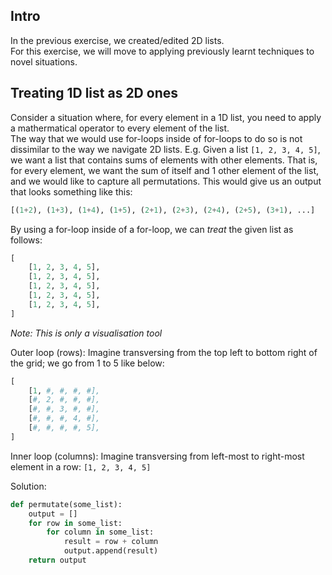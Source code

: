 ## Intro
In the previous exercise, we created/edited 2D lists.  
For this exercise, we will move to applying previously learnt techniques to novel situations.  

## Treating 1D list as 2D ones
Consider a situation where, for every element in a 1D list, you need to apply a mathermatical operator to every element of the list.  
The way that we would use for-loops inside of for-loops to do so is not dissimilar to the way we navigate 2D lists.
E.g. Given a list `[1, 2, 3, 4, 5]`, we want a list that contains sums of elements with other elements. That is,
for every element, we want the sum of itself and 1 other element of the list, and we would like to capture all permutations.
This would give us an output that looks something like this:
```py
[(1+2), (1+3), (1+4), (1+5), (2+1), (2+3), (2+4), (2+5), (3+1), ...]
```

By using a for-loop inside of a for-loop, we can *treat* the given list as follows:
```py
[
	[1, 2, 3, 4, 5],
	[1, 2, 3, 4, 5],
	[1, 2, 3, 4, 5],
	[1, 2, 3, 4, 5],
	[1, 2, 3, 4, 5],
]
```
*Note: This is only a visualisation tool*

Outer loop (rows): Imagine transversing from the top left to bottom right of the grid; we go from 1 to 5 like below:  
  ```py
  [
  	  [1, #, #, #, #],
	  [#, 2, #, #, #],
	  [#, #, 3, #, #],
	  [#, #, #, 4, #],
	  [#, #, #, #, 5],
  ]
  ```
Inner loop (columns): Imagine transversing from left-most to right-most element in a row: `[1, 2, 3, 4, 5]`  

Solution:
```py
def permutate(some_list):
	output = []
	for row in some_list:
		for column in some_list:
			result = row + column
			output.append(result)
	return output
```
